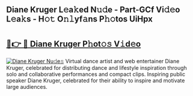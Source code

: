 ## Diane Kruger L𝚎a𝚔ed N𝚞𝚍e - Part-GCf Vi𝚍𝚎o L𝚎a𝚔s - H𝚘𝚝 O𝚗𝚕yf𝚊ns P𝚑𝚘tos UiHpx

# <h2><a href="http://kf1qkf.oniu.top/?m=Diane+Kruger">🔗👉 🔴 Diane Kruger P𝚑ot𝚘𝚜 V𝚒d𝚎o</a></h2>

[![Diane Kruger Nu𝚍e𝚜](https://i.imgur.com/0qMVB7G.gif)](http://kf1qkf.oniu.top/?m=Diane+Kruger)
Virtual dance artist and web entertainer Diane Kruger, celebrated for distributing dance and lifestyle inspiration through solo and collaborative performances and compact clips. Inspiring public speaker Diane Kruger, celebrated for their ability to inspire and motivate large audiences.  
